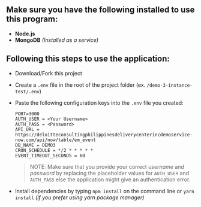 ## Make sure you have the following installed to use this program:
- **Node.js**
- **MongoDB** *(Installed as a service)*

## Following this steps to use the application:
- Download/Fork this project
- Create a `.env` file in the root of the project folder (ex. `/demo-3-instance-test/.env`)
- Paste the following configuration keys into the `.env` file you created:
	```
	PORT=3000
	AUTH_USER = <Your Username>
	AUTH_PASS = <Password>
	API_URL = https://deloitteconsultingphilippinesdeliverycenterincdemoservice-now.com/api/now/table/em_event
	DB_NAME = DEMO3
	CRON_SCHEDULE = */2 * * * * *
	EVENT_TIMEOUT_SECONDS = 60
	```
	> NOTE: Make sure that you provide your correct *username* and *password* by replacing the placeholder values for `AUTH_USER` and `AUTH_PASS` else the application might give an authentication error.

- Install dependencies by typing `npm install` on the command line or `yarn install` *(if you prefer using yarn package manager)*
